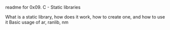 readme for 0x09. C - Static libraries

What is a static library, 
how does it work, 
how to create one, 
and how to use it
Basic usage of ar, 
ranlib, 
nm
